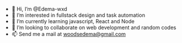 - 👋 Hi, I’m @Edema-wxd
- 👀 I’m interested in fullstack design and task automation
- 🌱 I’m currently learning javascript, React and Node
- 💞️ I’m looking to collaborate on web development and random codes
- 📫 Send me a mail at woodsedema@gmail.com

<!---
Edema-wxd/Edema-wxd is a ✨ special ✨ repository because its `README.md` (this file) appears on your GitHub profile.
You can click the Preview link to take a look at your changes.
--->
